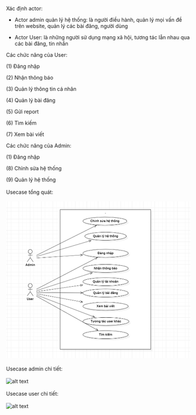 Xác định actor: 

+ Actor admin quản lý hệ thống: là người điều hành, quản lý mọi vấn đề trên website, quản lý các bài đăng, người dùng

+ Actor User: là những người sử dụng mạng xã hội, tương tác lẫn nhau qua các bài đăng, tin nhắn

Các chức năng của User:

(1) Đăng nhập

(2) Nhận thông báo

(3) Quản lý thông tin cá nhân

(4) Quản lý bài đăng

(5) Gửi report

(6) Tìm kiếm

(7) Xem bài viết

Các chức năng của Admin:

(1) Đăng nhập

(8) Chỉnh sửa hệ thống

(9) Quản lý hệ thống </br></br>
Usecase tổng quát:</br></br>
![alt text](https://github.com/nam0912nguyen/VUWIT16A_WebMXH/blob/master/documentation/drafts/usecase/Usecase%20tổng%20quát.PNG)</br></br>
Usecase admin chi tiết:</br></br>
![alt text](https://github.com/nam0912nguyen/VUWIT16A_WebMXH/blob/master/documentation/drafts/usecase/usecase%20admin%20chi%20tiết.png)</br></br>
Usecase user chi tiết:</br></br>
![alt text](https://github.com/nam0912nguyen/VUWIT16A_WebMXH/blob/master/documentation/drafts/usecase/usecase%20user%20chi%20tiết.png)</br></br>

